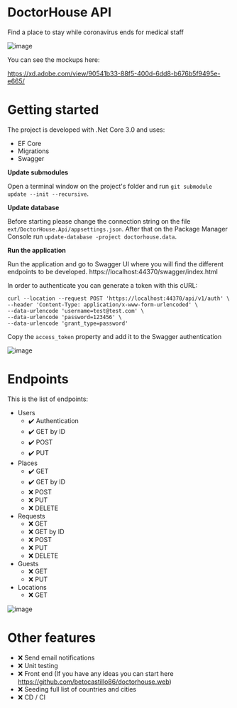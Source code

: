 # DoctorHouse API

Find a place to stay while coronavirus ends for medical staff

![image](https://user-images.githubusercontent.com/8453022/77238526-b857fb80-6b9e-11ea-8411-2c1bd7f0631f.png)

You can see the mockups here:

https://xd.adobe.com/view/90541b33-88f5-400d-6dd8-b676b5f9495e-e665/

# Getting started

The project is developed with .Net Core 3.0 and uses:

- EF Core
- Migrations
- Swagger

**Update submodules**

Open a terminal window on the project's folder and run `git submodule update --init --recursive`.

**Update database**

Before starting please change the connection string on the file `ext/DoctorHouse.Api/appsettings.json`. After that on the Package Manager Console run `update-database -project doctorhouse.data`.

**Run the application**

Run the application and go to Swagger UI where you will find the different endpoints to be developed. https://localhost:44370/swagger/index.html

In order to authenticate you can generate a token with this cURL:

```
curl --location --request POST 'https://localhost:44370/api/v1/auth' \
--header 'Content-Type: application/x-www-form-urlencoded' \
--data-urlencode 'username=test@test.com' \
--data-urlencode 'password=123456' \
--data-urlencode 'grant_type=password'
```

Copy the `access_token` property and add it to the Swagger authentication

![image](https://user-images.githubusercontent.com/8453022/77238271-be4cdd00-6b9c-11ea-935b-de907c59c3d7.png)

# Endpoints

This is the list of endpoints:

- Users
   - ✔️ Authentication
   - ✔️ GET by ID
   - ✔️ POST
   - ✔️ PUT
- Places
   - ✔️ GET
   - ✔️ GET by ID
   - ❌ POST
   - ❌ PUT
   - ❌ DELETE
- Requests
   - ❌ GET
   - ❌ GET by ID
   - ❌ POST
   - ❌ PUT
   - ❌ DELETE
- Guests
   - ❌ GET
   - ❌ PUT
- Locations
   - ❌ GET

![image](https://user-images.githubusercontent.com/8453022/77238367-4b903180-6b9d-11ea-8a9a-fc85c4b37476.png)


# Other features

- ❌ Send email notifications
- ❌ Unit testing
- ❌ Front end (If you have any ideas you can start here https://github.com/betocastillo86/doctorhouse.web)
- ❌ Seeding full list of countries and cities
- ❌ CD / CI